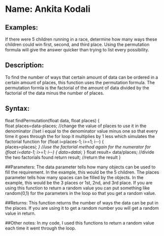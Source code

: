 # Name: Ankita Kodali

## Examples:
If there were 5 children running in a race, determine how many ways these children could win first, second, and third place. Using the permutation formula will give the answer quicker than trying to list every possibility.

## Description:
To find the number of ways that certain amount of data can be ordered in a certain amount of places, this function uses the permutation formula. The permutation formla is the factorial of the amount of data divided by the factorial of the data minus the number of places.

## Syntax:
float findPermutation(float data, float places) {   
  float places=data-places;       //change the value of places to use it in the denominator
  //set i equal to the denominator value minus one so that every time it goes through the for loop it multiplies by 1 less which simulates the factorial function
  for (float i=places-1; i>=1; i--) {    
    places=places*i;
  }
   //use the factorial method again for the numerator
  for (float i=data-1; i>=1; i--) {
    data=data*i;
  }
  float result= data/places;  //divide the two factorials found
  return result;    //return the result
}

##Parameters: 
The data parameter tells how many objects can be used to fill the requirement. In the example, this would be the 5 children.
The places parameter tells how many spaces can be filled by the objects. In the example, this would be the 3 places or 1st, 2nd, and 3rd place.
If you are using this function to return a random value you can put something like random(0,1) for the parameters in the loop so that you get a random value.

##Returns:
This function returns the number of ways the data can be put in the places.
If you are using it to get a random number you will get a random value in return.

##Other notes:
In my code, I used this functions to return a random value each time it went through the loop.
